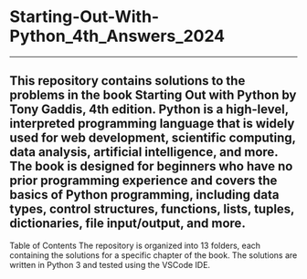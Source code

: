 # Starting-Out-With-Python_4th_Answers_2024
----------------------------------------------------------------------------------------------------------------------------------------------------------------------------------------------------------------------------------------------------------------------
This repository contains solutions to the problems in the book Starting Out with Python by Tony Gaddis, 4th edition. Python is a high-level, interpreted programming language that is widely used for web development, scientific computing, data analysis, artificial intelligence, and more. The book is designed for beginners who have no prior programming experience and covers the basics of Python programming, including data types, control structures, functions, lists, tuples, dictionaries, file input/output, and more.
----------------------------------------------------------------------------------------------------------------------------------------------------------------------------------------------------------------------------------------------------------------------
Table of Contents
The repository is organized into 13 folders, each containing the solutions for a specific chapter of the book. The solutions are written in Python 3 and tested using the VSCode IDE.
